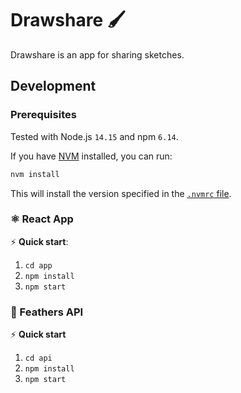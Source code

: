 # Drawshare 🖌

Drawshare is an app for sharing sketches.

## Development

### Prerequisites

Tested with Node.js `14.15` and npm `6.14`.

If you have [NVM](https://github.com/nvm-sh/nvm/blob/master/README.md) installed, you can run:

```sh
nvm install
```

This will install the version specified in the [`.nvmrc` file](./.nvmrc).

### ⚛️ React App

⚡️ **Quick start**:

1. `cd app`
2. `npm install`
3. `npm start`

### 🦢 Feathers API

⚡️ **Quick start**

1. `cd api`
2. `npm install`
3. `npm start`
